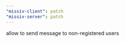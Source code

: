 ```yaml
---
"missiv-client": patch
"missiv-server": patch
---
```


allow to send message to non-registered users
